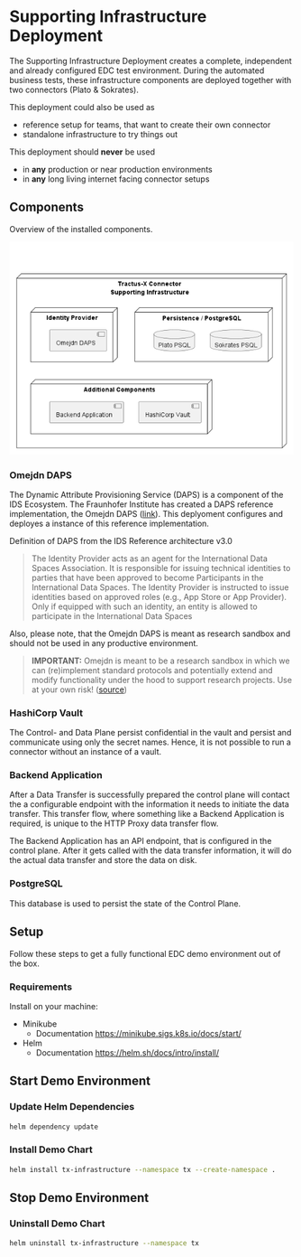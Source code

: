 # Supporting Infrastructure Deployment

The Supporting Infrastructure Deployment creates a complete, independent and already configured EDC test environment.
During the automated business tests, these infrastructure components are deployed together with two connectors (Plato & Sokrates).

This deployment could also be used as

- reference setup for teams, that want to create their own connector
- standalone infrastructure to try things out

This deployment should **never** be used

- in **any** production or near production environments
- in **any** long living internet facing connector setups

## Components

Overview of the installed components.

![Deployed Components](diagrams/deployed_components.png)

### Omejdn DAPS

The Dynamic Attribute Provisioning Service (DAPS) is a component of the IDS Ecosystem.
The Fraunhofer Institute has created a DAPS reference implementation, the Omejdn
DAPS ([link](https://github.com/Fraunhofer-AISEC/omejdn-server)). This deplyoment configures and deployes a instance of
this reference implementation.

Definition of DAPS from the IDS Reference architecture v3.0
> The Identity Provider acts as an agent for the International
> Data Spaces Association. It is responsible for issuing technical identities to parties that have been approved to become
> Participants in the International Data Spaces. The Identity
> Provider is instructed to issue identities based on approved
> roles (e.g., App Store or App Provider). Only if equipped with
> such an identity, an entity is allowed to participate in the International Data Spaces

Also, please note, that the Omejdn DAPS is meant as research sandbox and should not be used in any
productive environment.

> **IMPORTANT:** Omejdn is meant to be a research sandbox in which we can (re)implement standard protocols and
> potentially extend and modify functionality under the hood to support research projects. Use at your own
> risk! ([source](https://github.com/Fraunhofer-AISEC/omejdn-server))

### HashiCorp Vault

The Control- and Data Plane persist confidential in the vault and persist and communicate using only the secret
names. Hence, it is not possible to run a connector without an instance of a vault.

### Backend Application

After a Data Transfer is successfully prepared the control plane will contact the a configurable endpoint with the
information it needs to initiate the data transfer. This transfer flow, where something like a Backend Application is
required, is unique to the HTTP Proxy data transfer flow.

The Backend Application has an API endpoint, that is configured in the control plane. After it gets called with the data
transfer information, it will do the actual data transfer and store the data on disk.

### PostgreSQL

This database is used to persist the state of the Control Plane.

## Setup

Follow these steps to get a fully functional EDC demo environment out of the box.

### Requirements

Install on your machine:

- Minikube
  - Documentation <https://minikube.sigs.k8s.io/docs/start/>
- Helm
  - Documentation <https://helm.sh/docs/intro/install/>

## Start Demo Environment

### Update Helm Dependencies

```bash
helm dependency update
```

### Install Demo Chart

```bash
helm install tx-infrastructure --namespace tx --create-namespace .
```

## Stop Demo Environment

### Uninstall Demo Chart

```bash
helm uninstall tx-infrastructure --namespace tx
```
